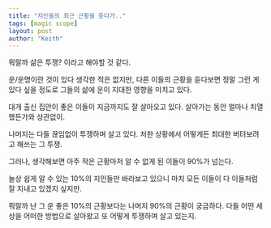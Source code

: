 ```yaml
---
title: "지인들의 최근 근황을 듣다가.."
tags: [magic scope]
layout: post
author: "Keith"
---
```


뭐랄까 삶은 투쟁? 이라고 해야할 것 같다. 

운/운명이란 것이 있다 생각한 적은 없지만, 다른 이들의 근황을 듣다보면 정말 그런 게 있다 싶을 정도로 그들의 삶에 운이 지대한 영향을 미치고 있다. 

대개 출신 집안이 좋은 이들이 지금까지도 잘 살아오고 있다. 살아가는 동안 얼마나 치열했든가와 상관없이.

나머지는 다들 끊임없이 투쟁하며 살고 있다. 처한 상황에서 어떻게든 최대한 버텨보려고 해쓰는 그 투쟁. 

그러나, 생각해보면 아주 작은 근황마저 알 수 없게 된 이들이 90%가 넘는다. 

늘상 쉽게 알 수 있는 10%의 지인들만 바라보고 있으니 마치 모든 이들이 다 이들처럼 잘 지내고 있겠지 싶지만. 

뭐랄까 난 그 운 좋은 10%의 근황보다는 나머지 90%의 근황이 궁금하다. 다들 어떤 세상을 어떠한 방법으로 살아왔고 또 어떻게 투쟁하며 살고 있는지.


